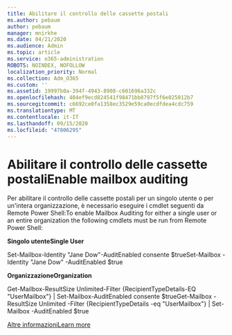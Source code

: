 ```yaml
---
title: Abilitare il controllo delle cassette postali
ms.author: pebaum
author: pebaum
manager: mnirkhe
ms.date: 04/21/2020
ms.audience: Admin
ms.topic: article
ms.service: o365-administration
ROBOTS: NOINDEX, NOFOLLOW
localization_priority: Normal
ms.collection: Adm_O365
ms.custom: ''
ms.assetid: 19997b0a-394f-4943-8908-c601696a332c
ms.openlocfilehash: 404ef9ecd824541f98471bb8797f5f6e025012b7
ms.sourcegitcommit: c6692ce0fa1358ec3529e59ca0ecdfdea4cdc759
ms.translationtype: MT
ms.contentlocale: it-IT
ms.lasthandoff: 09/15/2020
ms.locfileid: "47806295"
---
```

# <a name="enable-mailbox-auditing"></a><span data-ttu-id="d5aaa-102">Abilitare il controllo delle cassette postali</span><span class="sxs-lookup"><span data-stu-id="d5aaa-102">Enable mailbox auditing</span></span>

<span data-ttu-id="d5aaa-103">Per abilitare il controllo delle cassette postali per un singolo utente o per un'intera organizzazione, è necessario eseguire i cmdlet seguenti da Remote Power Shell:</span><span class="sxs-lookup"><span data-stu-id="d5aaa-103">To enable Mailbox Auditing for either a single user or an entire organization the following cmdlets must be run from Remote Power Shell:</span></span>
  
 <span data-ttu-id="d5aaa-104">**Singolo utente**</span><span class="sxs-lookup"><span data-stu-id="d5aaa-104">**Single User**</span></span>
  
<span data-ttu-id="d5aaa-105">Set-Mailbox-Identity "Jane Dow"-AuditEnabled consente $true</span><span class="sxs-lookup"><span data-stu-id="d5aaa-105">Set-Mailbox -Identity "Jane Dow" -AuditEnabled $true</span></span>
  
 <span data-ttu-id="d5aaa-106">**Organizzazione**</span><span class="sxs-lookup"><span data-stu-id="d5aaa-106">**Organization**</span></span>
  
<span data-ttu-id="d5aaa-107">Get-Mailbox-ResultSize Unlimited-Filter {RecipientTypeDetails-EQ "UserMailbox"} | Set-Mailbox-AuditEnabled consente $true</span><span class="sxs-lookup"><span data-stu-id="d5aaa-107">Get-Mailbox -ResultSize Unlimited -Filter {RecipientTypeDetails -eq "UserMailbox"} | Set-Mailbox -AuditEnabled $true</span></span>
  
[<span data-ttu-id="d5aaa-108">Altre informazioni</span><span class="sxs-lookup"><span data-stu-id="d5aaa-108">Learn more</span></span>](https://docs.microsoft.com/microsoft-365/compliance/enable-mailbox-auditing)
  

